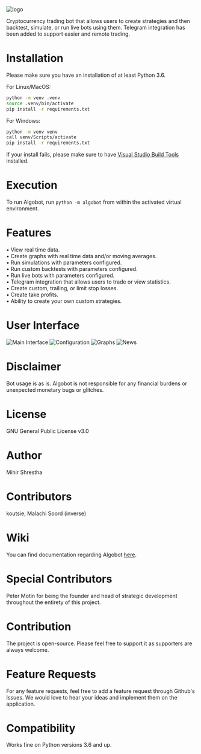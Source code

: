 ![logo](https://github.com/ZENALC/algobot/blob/master/media/algobot.png?raw=true)

Cryptocurrency trading bot that allows users to create strategies and then backtest, simulate, or run live bots using them. Telegram integration has been added to support easier and remote trading.

# Installation

Please make sure you have an installation of at least Python 3.6.

For Linux/MacOS:

```bash
python -m venv .venv
source .venv/bin/activate
pip install -r requirements.txt
```

For Windows:
```bash
python -m venv venv
call venv/Scripts/activate
pip install -r requirements.txt
```

If your install fails, please make sure to have [Visual Studio Build Tools](https://visualstudio.microsoft.com/downloads/#build-tools-for-visual-studio-2019) installed.

# Execution

To run Algobot, run `python -m algobot` from within the activated virtual environment.

# Features

• View real time data.\
• Create graphs with real time data and/or moving averages.\
• Run simulations with parameters configured.\
• Run custom backtests with parameters configured.\
• Run live bots with parameters configured.\
• Telegram integration that allows users to trade or view statistics.\
• Create custom, trailing, or limit stop losses.\
• Create take profits.\
• Ability to create your own custom strategies.

# User Interface

![Main Interface](https://i.imgur.com/Y6FD5O5.png)
![Configuration](https://i.imgur.com/JTvHRXf.png)
![Graphs](https://i.imgur.com/M9Oz3Q6.png)
![News](https://i.imgur.com/Ec6Tw17.png)

# Disclaimer

Bot usage is as is. Algobot is not responsible for any financial burdens or unexpected monetary bugs or glitches.

# License

GNU General Public License v3.0

# Author

Mihir Shrestha

# Contributors

koutsie, Malachi Soord (inverse)

# Wiki

You can find documentation regarding Algobot [here](https://github.com/ZENALC/algobot/wiki).

# Special Contributors

Peter Motin for being the founder and head of strategic development throughout the entirety of this project.

# Contribution

The project is open-source. Please feel free to support it as supporters are always welcome.

# Feature Requests

For any feature requests, feel free to add a feature request through Github's Issues. We would love to hear your ideas and implement them on the application.

# Compatibility

Works fine on Python versions 3.6 and up.
